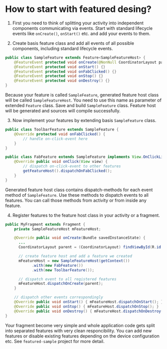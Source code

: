# How to start with featured desing?

1) First you need to think of splitting your activity into independent components communicating via events. Start with standard lifecycle events like `onCreate()`, `onStart()` etc. and add your events to them.

2) Create basis feature class and add all events of all possible components, including standard lifecycle events.
```java
public class SampleFeature extends Feature<SampleFeatureHost> {
    @FeatureEvent protected void onCreate(@NonNull CoordinatorLayout parent) {}
    @FeatureEvent protected void onStart() {}
    @FeatureEvent protected void onFabClicked() {}
    @FeatureEvent protected void onStop() {}
    @FeatureEvent protected void onDestroy() {}
}
```
Because your feature is called `SampleFeature`, generated feature host class will be called `SampleFeatureHost`. You need to use this name as parameter of extended `Feature` class. Save and build `SampleFeature` class. Feature host will be generated and sources will compile successfully.

3) Now implement your features by extending basis `SampleFeature` class.
```java
public class ToolbarFeature extends SampleFeature {
    @Override protected void onFabClicked() {
        // handle on-click-event here
    }
}

public class FabFeature extends SampleFeature implements View.OnClickListener {
    @Override public void onClick(View view) {
        // dispatch on-click-event to other features
        getFeatureHost().dispatchOnFabClicked();
    }
}
```
Generated feature host class contains dispatch-methods for each event method of `SampleFeature`. Use these methods to dispatch events to all features. You can call those methods from activity or from inside any feature.

4) Register features to the feature host class in your activity or a fragment.
```java
public MyFragment extends Fragment {
    private SampleFeatureHost mFeatureHost;

    @Override public void onCreate(Bundle savedInstanceState) {
      ...
      CoordinatorLayout parent = (CoordinatorLayout) findViewById(R.id.coordinator);

      // create feature host and add a feature we created
      mFeatureHost = new SampleFeatureHost(getContext())
            .with(new FabFeature())
            .with(new ToolbarFeature());

      // dispatch event to all registered features
      mFeatureHost.dispatchOnCreate(parent);
    }

    // dispatch other events correspondingly
    @Override public void onStart() { mFeatureHost.dispatchOnStart(); }
    @Override public void onStop() { mFeatureHost.dispatchOnStop(); }
    @Override public void onDestroy() { mFeatureHost.dispatchOnDestroy(); }
}
```
Your fragment become very simple and whole application code gets split into separated features with very clean responcibility. You can add new features or disable existing features depending on the device configuration etc. See `featured-sample` project for more detail.